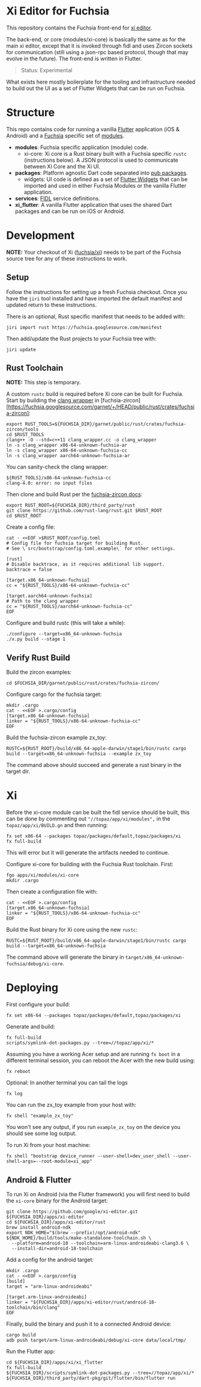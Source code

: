 Xi Editor for Fuchsia
=====================

This repository contains the Fuchsia front-end for [xi editor](https://github.com/google/xi-editor).

The back-end, or core (modules/xi-core) is basically the same as for the main
xi editor, except that it is invoked through fidl and uses Zircon sockets for
communication (still using a json-rpc based protocol, though that may evolve
in the future). The front-end is written in Flutter.

> Status: Experimental

What exists here mostly boilerplate for the tooling and infrastructure needed
to build out the UI as a set of Flutter Widgets that can be run on Fuchsia.

# Structure

This repo contains code for running a vanilla [Flutter][flutter] application (iOS & Android) and a [Fuchsia][fuchsia] specific set of [modules][modular].

* **modules**: Fuchsia specific application (module) code.
  * xi-core: Xi core is a Rust binary built with a Fuchsia specific `rustc` (instructions below). A JSON protocol is used to communicate between Xi Core and the Xi UI.
* **packages**: Platform agnostic Dart code separated into [pub packages][pub].
  * widgets: UI code is defined as a set of [Flutter Widgets][widgets-intro] that can be imported and used in either Fuchsia Modules or the vanilla Flutter application.
* **services**: [FIDL][fidl] service definitions.
* **xi_flutter**: A vanilla Flutter application that uses the shared Dart packages and can be run on iOS or Android.

# Development

**NOTE:** Your checkout of Xi ([fuchsia/xi][fuchsia-xi]) needs to be part of the Fuchsia source tree for any of these instructions to work.

## Setup

Follow the instructions for setting up a fresh Fuchsia checkout.  Once you have the `jiri` tool installed and have imported the default manifest and updated return to these instructions.

There is an optional, Rust specific manifest that needs to be added with:

    jiri import rust https://fuchsia.googlesource.com/manifest

Then add/update the Rust projects to your Fuchsia tree with:

    jiri update

## Rust Toolchain

**NOTE:** This step is temporary.

A custom `rustc` build is required before Xi core can be built for Fuchsia. Start by building the [clang wrapper][clang-wrapper] in [fuchsia-zircon][https://fuchsia.googlesource.com/garnet/+/HEAD/public/rust/crates/fuchsia-zircon]:

    export RUST_TOOLS=${FUCHSIA_DIR}/garnet/public/rust/crates/fuchsia-zircon/tools
    cd $RUST_TOOLS
    clang++ -O --std=c++11 clang_wrapper.cc -o clang_wrapper
    ln -s clang_wrapper x86-64-unknown-fuchsia-ar
    ln -s clang_wrapper x86-64-unknown-fuchsia-cc
    ln -s clang_wrapper aarch64-unknown-fuchsia-ar

You can sanity-check the clang wrapper:

    ${RUST_TOOLS}/x86-64-unknown-fuchsia-cc
    clang-4.0: error: no input files

Then clone and build Rust per the [fuchsia-zircon docs][fuchsia-zircon-docs]:

    export RUST_ROOT=${FUCHSIA_DIR}/third_party/rust
    git clone https://github.com/rust-lang/rust.git $RUST_ROOT
    cd $RUST_ROOT

Create a config file:

    cat - <<EOF >$RUST_ROOT/config.toml
    # Config file for fuchsia target for building Rust.
    # See \`src/bootstrap/config.toml.example\` for other settings.

    [rust]
    # Disable backtrace, as it requires additional lib support.
    backtrace = false

    [target.x86_64-unknown-fuchsia]
    cc = "${RUST_TOOLS}/x86-64-unknown-fuchsia-cc"

    [target.aarch64-unknown-fuchsia]
    # Path to the clang wrapper
    cc = "${RUST_TOOLS}/aarch64-unknown-fuchsia-cc"
    EOF

Configure and build rustc (this will take a while):

    ./configure --target=x86_64-unknown-fuchsia
    ./x.py build --stage 1

## Verify Rust Build

Build the zircon examples:

    cd $FUCHSIA_DIR/garnet/public/rust/crates/fuchsia-zircon/

Configure cargo for the fuchsia target:

    mkdir .cargo
    cat - <<EOF >.cargo/config
    [target.x86_64-unknown-fuchsia]
    linker = "${RUST_TOOLS}/x86-64-unknown-fuchsia-cc"
    EOF

Build the fuchsia-zircon example zx_toy:

    RUSTC=${RUST_ROOT}/build/x86_64-apple-darwin/stage1/bin/rustc cargo build --target=x86_64-unknown-fuchsia --example zx_toy

The command above should succeed and generate a rust binary in the target dir.

# Xi

Before the xi-core module can be built the fidl service should be built, this
can be done by commenting out `"//topaz/app/xi/modules",` in the
`topaz/app/xi/BUILD.gn` and then running:

    fx set x86-64 --packages topaz/packages/default,topaz/packages/xi
    fx full-build

This will error but it will generate the artifacts needed to continue.

Configure xi-core for building with the Fuchsia Rust toolchain. First:

    fgo apps/xi/modules/xi-core
    mkdir .cargo

Then create a configuration file with:

    cat - <<EOF >.cargo/config
    [target.x86_64-unknown-fuchsia]
    linker = "${RUST_TOOLS}/x86-64-unknown-fuchsia-cc"
    EOF

Build the Rust binary for Xi core using the new `rustc`:

    RUSTC=${RUST_ROOT}/build/x86_64-apple-darwin/stage1/bin/rustc cargo build --target=x86_64-unknown-fuchsia

The command above will generate the binary in `target/x86_64-unknown-fuchsia/debug/xi-core`.

# Deploying

First configure your build:

    fx set x86-64 --packages topaz/packages/default,topaz/packages/xi

Generate and build:

    fx full-build
    scripts/symlink-dot-packages.py --tree=//topaz/app/xi/*

Assuming you have a working Acer setup and are running `fx boot` in a different
terminal session, you can reboot the Acer with the new build using:

    fx reboot

Optional: In another terminal you can tail the logs

    fx log

You can run the zx_toy example from your host with:

    fx shell "example_zx_toy"

You won't see any output, if you run `example_zx_toy` on the device you should see some log output.

To run Xi from your host machine:

    fx shell "bootstrap device_runner --user-shell=dev_user_shell --user-shell-args=--root-module=xi_app"

## Android & Flutter

To run Xi on Android (via the Flutter framework) you will first need to build the `xi-core` binary for the Android target:

    git clone https://github.com/google/xi-editor.git ${FUCHSIA_DIR}/apps/xi-editor
    cd ${FUCHSIA_DIR}/apps/xi-editor/rust
    brew install android-ndk
    export NDK_HOME="$(brew --prefix)/opt/android-ndk"
    ${NDK_HOME}/build/tools/make-standalone-toolchain.sh \
      --platform=android-18 --toolchain=arm-linux-androideabi-clang3.6 \
      --install-dir=android-18-toolchain

Add a config for the android target:

    mkdir .cargo
    cat - <<EOF >.cargo/config
    [build]
    target = "arm-linux-androideabi"

    [target.arm-linux-androideabi]
    linker = "${FUCHSIA_DIR}/apps/xi-editor/rust/android-18-toolchain/bin/clang"
    EOF

Finally, build the binary and push it to a connected Android device:

    cargo build
    adb push target/arm-linux-androideabi/debug/xi-core data/local/tmp/

Run the Flutter app:

    cd ${FUCHSIA_DIR}/apps/xi/xi_flutter
    fx full-build
    ${FUCHSIA_DIR}/scripts/symlink-dot-packages.py --tree=//topaz/app/xi/*
    ${FUCHSIA_DIR}/third_party/dart-pkg/git/flutter/bin/flutter run

[flutter]: https://flutter.io/
[fuchsia]: https://fuchsia.googlesource.com/fuchsia/
[modular]: https://fuchsia.googlesource.com/modular/
[pub]: https://www.dartlang.org/tools/pub/get-started
[dart]: https://www.dartlang.org/
[fidl]: https://fuchsia.googlesource.com/fidl/
[widgets-intro]: https://flutter.io/widgets-intro/
[fuchsia-setup]: https://fuchsia.googlesource.com/fuchsia/+/HEAD/README.md
[fuchsia-env]: https://fuchsia.googlesource.com/fuchsia/+/HEAD/README.md#Setup-Build-Environment
[clang-wrapper]: https://fuchsia.googlesource.com/garnet/+/HEAD/public/rust/crates/fuchsia-zircon/tools
[fuchsia-zircon-docs]: https://fuchsia.googlesource.com/garnet/+/HEAD/public/rust/crates/fuchsia-zircon/GETTING_STARTED.md
[fuchsia-xi]: https://fuchsia.googlesource.com/xi/
